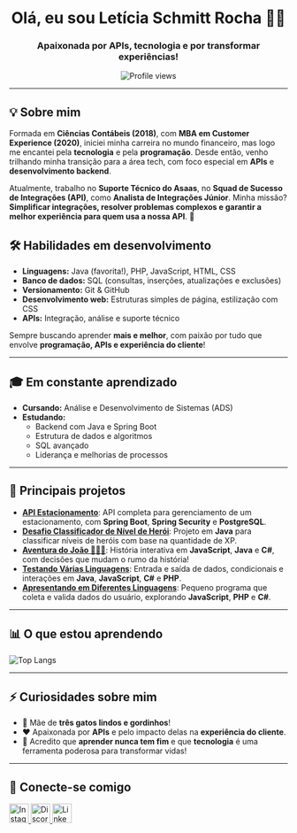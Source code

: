 <h1 align="center">Olá, eu sou Letícia Schmitt Rocha 👩‍💻</h1>
<h3 align="center">Apaixonada por APIs, tecnologia e por transformar experiências!</h3>

<p align="center">
  <img src="https://komarev.com/ghpvc/?username=leticiaschmitt&color=ff0000" alt="Profile views" />
</p>

---

## 💡 Sobre mim

Formada em **Ciências Contábeis (2018)**, com **MBA em Customer Experience (2020)**, iniciei minha carreira no mundo financeiro, mas logo me encantei pela **tecnologia** e pela **programação**. Desde então, venho trilhando minha transição para a área tech, com foco especial em **APIs** e **desenvolvimento backend**.

Atualmente, trabalho no **Suporte Técnico do Asaas**, no **Squad de Sucesso de Integrações (API)**, como **Analista de Integrações Júnior**. Minha missão? **Simplificar integrações, resolver problemas complexos e garantir a melhor experiência para quem usa a nossa API**. 🚀

## 🛠️ Habilidades em desenvolvimento

- **Linguagens:** Java (favorita!), PHP, JavaScript, HTML, CSS  
- **Banco de dados:** SQL (consultas, inserções, atualizações e exclusões)  
- **Versionamento:** Git & GitHub  
- **Desenvolvimento web:** Estruturas simples de página, estilização com CSS  
- **APIs:** Integração, análise e suporte técnico

Sempre buscando aprender **mais e melhor**, com paixão por tudo que envolve **programação, APIs e experiência do cliente**!

---

## 🎓 Em constante aprendizado

- **Cursando:** Análise e Desenvolvimento de Sistemas (ADS)  
- **Estudando:**  
  - Backend com Java e Spring Boot  
  - Estrutura de dados e algoritmos  
  - SQL avançado  
  - Liderança e melhorias de processos  

---

## 🚀 Principais projetos

- **[API Estacionamento](https://github.com/leticiaschmitt/API-Estacionamento)**: API completa para gerenciamento de um estacionamento, com **Spring Boot**, **Spring Security** e **PostgreSQL**.  
- **[Desafio Classificador de Nível de Herói](https://github.com/leticiaschmitt/desafio-classificador-de-nivel-de-heroi)**: Projeto em **Java** para classificar níveis de heróis com base na quantidade de XP.  
- **[Aventura do João 🌳🧙‍♂️](https://github.com/leticiaschmitt/Estruturas-condicionais)**: História interativa em **JavaScript**, **Java** e **C#**, com decisões que mudam o rumo da história!  
- **[Testando Várias Linguagens](https://github.com/leticiaschmitt/Testando-varias-linguagens)**: Entrada e saída de dados, condicionais e interações em **Java**, **JavaScript**, **C#** e **PHP**.  
- **[Apresentando em Diferentes Linguagens](https://github.com/leticiaschmitt/Apresentando)**: Pequeno programa que coleta e valida dados do usuário, explorando **JavaScript**, **PHP** e **C#**.

---

## 📊 O que estou aprendendo

![Top Langs](https://github-readme-stats-git-masterrstaa-rickstaa.vercel.app/api/top-langs/?username=leticiaschmitt&layout=compact&bg_color=000&border_color=ff0000&title_color=E94D5F&text_color=FFF)

---

## ⚡ Curiosidades sobre mim

- 🐾 Mãe de **três gatos lindos e gordinhos**!  
- ❤️ Apaixonada por **APIs** e pelo impacto delas na **experiência do cliente**.  
- 🌱 Acredito que **aprender nunca tem fim** e que **tecnologia** é uma ferramenta poderosa para transformar vidas!

---

## 🤝 Conecte-se comigo

<div align="left">
  <a href="https://www.instagram.com/leh_schmitt/" target="_blank">
    <img src="https://img.shields.io/static/v1?message=Instagram&logo=instagram&label=&color=E4405F&logoColor=white&labelColor=&style=for-the-badge" height="35" alt="Instagram" />
  </a>
  <a href="https://discord.com/channels/@leticiarocha_" target="_blank">
    <img src="https://img.shields.io/static/v1?message=Discord&logo=discord&label=&color=7289DA&logoColor=white&labelColor=&style=for-the-badge" height="35" alt="Discord" />
  </a>
  <a href="https://www.linkedin.com/in/leticia-srocha/" target="_blank">
    <img src="https://img.shields.io/static/v1?message=LinkedIn&logo=linkedin&label=&color=0077B5&logoColor=white&labelColor=&style=for-the-badge" height="35" alt="LinkedIn" />
  </a>
</div>

